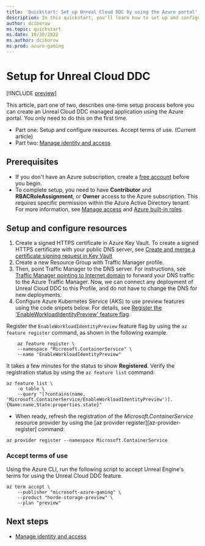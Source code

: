 ```yaml
---
title: 'Quickstart: Set up Unreal Cloud DDC by using the Azure portal'
description: In this quickstart, you'll learn how to set up and configure an Unreal Cloud DDC provider by using the Azure portal.
author: dciborow
ms.topic: quickstart
ms.date: 10/20/2022
ms.author: dciborow
ms.prod: azure-gaming
---
```


# Setup for Unreal Cloud DDC

[!INCLUDE [preview](./includes/preview.md)]

This article, part one of two, describes one-time setup process before you can create an Unreal Cloud DDC managed application using the Azure portal. You only need to do this on the first time.

* Part one: Setup and configure resources. Accept terms of use. (Current article)
* Part two: [Manage identity and access](quickstart-first-setup-id.md)

## Prerequisites

* If you don't have an Azure subscription, create a [free account](https://azure.microsoft.com/free/) before you begin.
* To complete setup, you need to have **Contributor** and **RBACRoleAssignment**, or **Owner** access to the Azure subscription.
This requires specific permission within the Azure Active Directory tenant.
For more information, see [Manage access](../intro-to-azure/concept-manage-access.md) and [Azure built-in roles](/azure/role-based-access-control/built-in-roles).

## Setup and configure resources

1. Create a signed HTTPS certificate in Azure Key Vault. To create a signed HTTPS certificate with your public DNS server, see [Create and merge a certificate signing request in Key Vault](/azure/key-vault/certificates/create-certificate-signing-request?tabs=azure-portal)
1. Create a new Resource Group with Traffic Manager profile.
1. Then, point Traffic Manager to the DNS server. For instructions, see [Traffic Manager pointing to Internet domain](/azure/traffic-manager/traffic-manager-point-internet-domain) to forward your DNS traffic to the Azure Traffic Manager. Now, we can connect any deployment of Unreal Cloud DDC to this Profile, and do not have to change the DNS for new deployments.
1. Configure Azure Kubernetes Service (AKS) to use preview features using the code snipets below. For details, see [Register the 'EnableWorkloadIdentityPreview' feature flag](/azure/aks/workload-identity-deploy-cluster#register-the-enableworkloadidentitypreview-feature-flag).

Register the `EnableWorkloadIdentityPreview` feature flag by using the `az feature register` command, as shown in the following example.

```azurecli-interactive
    az feature register \
    --namespace "Microsoft.ContainerService" \
    --name "EnableWorkloadIdentityPreview"
```

It takes a few minutes for the status to show **Registered**. Verify the registration status by using the `az feature list` command:

```azurecli-interactive
az feature list \
    -o table \
    --query "[?contains(name, 'Microsoft.ContainerService/EnableWorkloadIdentityPreview')].{Name:name,State:properties.state}"
```

* When ready, refresh the registration of the *Microsoft.ContainerService* resource provider by using the [az provider register][az-provider-register] command:

```azurecli-interactive
az provider register --namespace Microsoft.ContainerService
```

### Accept terms of use

Using the Azure CLI, run the following script to accept Unreal Engine's terms for using the Unreal Cloud DDC feature.

```azurecli-interactive
az term accept \
    --publisher "microsoft-azure-gaming" \
    --product "horde-storage-preview" \
    --plan "preview"
```

## Next steps

* [Manage identity and access](quickstart-first-setup-id.md)
